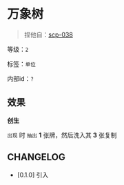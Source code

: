 # 万象树

> 捏他自：[scp-038](https://scp-wiki-cn.wikidot.com/scp-038)

等级：`2`

标签：`单位`

内部id：`?`

## 效果

**创生**

`出现` 时 `抽出` **1** 张牌，然后洗入其 **3** 张复制

## CHANGELOG

- [0.1.0] 引入
